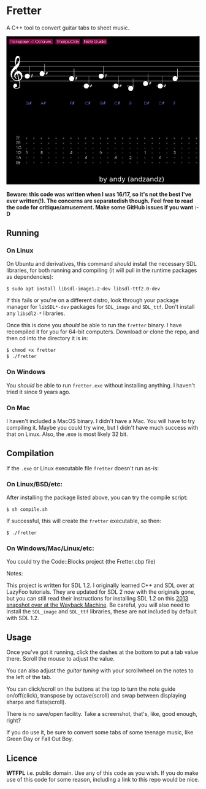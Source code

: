 # Fretter

A C++ tool to convert guitar tabs to sheet music.

![It still works!](https://raw.githubusercontent.com/andzandz/Fretter/master/screenshot.png)

**Beware: this code was written when I was 16/17, so it's not the best I've ever written(!). The concerns are separatedish though. Feel free to read the code for critique/amusement. Make some GitHub issues if you want :-D**

## Running

### On Linux

On Ubuntu and derivatives, this command _should_ install the necessary SDL libraries, for both running and compiling (it will pull in the runtime packages as dependencies):

```
$ sudo apt install libsdl-image1.2-dev libsdl-ttf2.0-dev
```

If this fails or you're on a different distro, look through your package manager for `libSDL*-dev` packages for `SDL_image` and `SDL_ttf`. Don't install any `libsdl2-*` libraries.

Once this is done you _should_ be able to run the `fretter` binary. I have recompiled it for you for 64-bit computers. Download or clone the repo, and then cd into the directory it is in:

```
$ chmod +x fretter
$ ./fretter
```

### On Windows

You _should_ be able to run `fretter.exe` without installing anything. I haven't tried it since 9 years ago.

### On Mac

I haven't included a MacOS binary. I didn't have a Mac. You will have to try compiling it. Maybe you could try wine, but I didn't have much success with that on Linux. Also, the .exe is most likely 32 bit.

## Compilation

If the `.exe` or Linux executable file `fretter` doesn't run as-is:

### On Linux/BSD/etc: 

After installing the package listed above, you can try the compile script:

```
$ sh compile.sh
```

If successful, this will create the `fretter` executable, so then:

```
$ ./fretter
```

### On Windows/Mac/Linux/etc:

You could try the Code::Blocks project (the Fretter.cbp file)

Notes:

This project is written for SDL 1.2. I originally learned C++ and SDL over at LazyFoo tutorials. They are updated for SDL 2 now with the originals gone, but you can still read their instructions for installing SDL 1.2 on this [2013 snapshot over at the Wayback Machine](http://web.archive.org/web/20130812013144/http://lazyfoo.net/SDL_tutorials/lesson01/index.php). Be careful, you will also need to install the `SDL_image` and `SDL_ttf` libraries, these are not included by default with SDL 1.2.

## Usage

Once you've got it running, click the dashes at the bottom to put a tab value there. Scroll the mouse to adjust the value. 

You can also adjust the _guitar tuning_ with your scrollwheel on the notes to the left of the tab.

You can click/scroll on the buttons at the top to turn the note guide on/off(click), transpose by octave(scroll) and swap between displaying sharps and flats(scroll). 

There is no save/open facility. Take a screenshot, that's, like, good enough, right?

If you do use it, be sure to convert some tabs of some teenage music, like Green Day or Fall Out Boy.

## Licence

**WTFPL** i.e. public domain. Use any of this code as you wish. If you do make use of this code for some reason, including a link to this repo would be nice.
